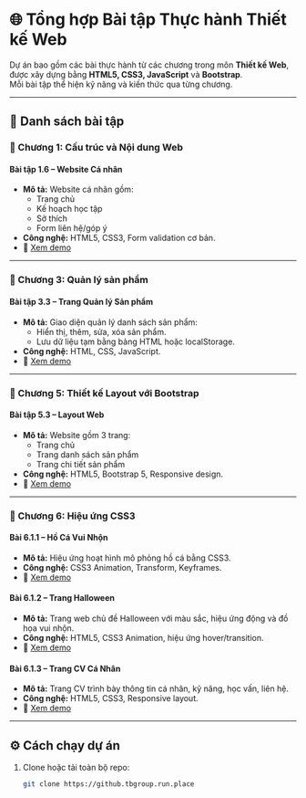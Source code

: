 # 🌐 Tổng hợp Bài tập Thực hành Thiết kế Web

Dự án bao gồm các bài thực hành từ các chương trong môn **Thiết kế Web**, được xây dựng bằng **HTML5, CSS3, JavaScript** và **Bootstrap**.  
Mỗi bài tập thể hiện kỹ năng và kiến thức qua từng chương.

---

## 📁 Danh sách bài tập

### 🧩 Chương 1: Cấu trúc và Nội dung Web
#### **Bài tập 1.6 – Website Cá nhân**
- **Mô tả:** Website cá nhân gồm:
  - Trang chủ  
  - Kế hoạch học tập  
  - Sở thích  
  - Form liên hệ/góp ý  
- **Công nghệ:** HTML5, CSS3, Form validation cơ bản.  
- 🔗 [Xem demo](https://github.tbgroup.run.place/bai1.6/)  

---

### 🛒 Chương 3: Quản lý sản phẩm
#### **Bài tập 3.3 – Trang Quản lý Sản phẩm**
- **Mô tả:** Giao diện quản lý danh sách sản phẩm:
  - Hiển thị, thêm, sửa, xóa sản phẩm.  
  - Lưu dữ liệu tạm bằng bảng HTML hoặc localStorage.  
- **Công nghệ:** HTML, CSS, JavaScript.  
- 🔗 [Xem demo](https://github.tbgroup.run.place/bai3.3/)  

---

### 🧱 Chương 5: Thiết kế Layout với Bootstrap
#### **Bài tập 5.3 – Layout Web**
- **Mô tả:** Website gồm 3 trang:
  - Trang chủ  
  - Trang danh sách sản phẩm  
  - Trang chi tiết sản phẩm  
- **Công nghệ:** HTML5, Bootstrap 5, Responsive design.  
- 🔗 [Xem demo](https://github.tbgroup.run.place/bai5.3/)  

---

### 🎨 Chương 6: Hiệu ứng CSS3

#### **Bài 6.1.1 – Hồ Cá Vui Nhộn**
- **Mô tả:** Hiệu ứng hoạt hình mô phỏng hồ cá bằng CSS3.  
- **Công nghệ:** CSS3 Animation, Transform, Keyframes.  
- 🔗 [Xem demo](https://github.tbgroup.run.place/bai6.1.1/)  

#### **Bài 6.1.2 – Trang Halloween**
- **Mô tả:** Trang web chủ đề Halloween với màu sắc, hiệu ứng động và đồ họa vui nhộn.  
- **Công nghệ:** HTML5, CSS3 Animation, hiệu ứng hover/transition.  
- 🔗 [Xem demo](https://github.tbgroup.run.place/bai6.1.2/)  

#### **Bài 6.1.3 – Trang CV Cá Nhân**
- **Mô tả:** Trang CV trình bày thông tin cá nhân, kỹ năng, học vấn, liên hệ.  
- **Công nghệ:** HTML5, CSS3, Responsive layout.  
- 🔗 [Xem demo](https://github.tbgroup.run.place/bai6.1.3/)  

---

## ⚙️ Cách chạy dự án
1. Clone hoặc tải toàn bộ repo:
   ```bash
   git clone https://github.tbgroup.run.place
